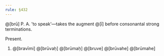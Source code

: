 ```yaml
---
rule: §432
---
```


@[brū] P. A. 'to speak'—takes the augment @[ī] before consonantal strong terminations.

Present.

1. @[bravīmi] @[brūvaḥ] @[brūmaḥ] @[bruve] @[brūvahe] @[brūmahe]